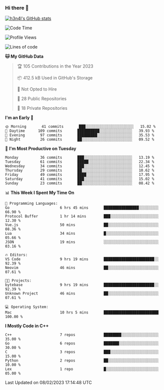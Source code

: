 ### Hi there 👋

[![h3n4l's GitHub stats](https://github-readme-stats.vercel.app/api?username=h3n4l&count_private=true&show_icons=true&theme=radical)](https://github.com/h3n4l/github-readme-stats)

<!--START_SECTION:waka-->
![Code Time](http://img.shields.io/badge/Code%20Time-926%20hrs-blue)

![Profile Views](http://img.shields.io/badge/Profile%20Views-0-blue)

![Lines of code](https://img.shields.io/badge/From%20Hello%20World%20I%27ve%20Written-44%20Thousand%20lines%20of%20code-blue)

**🐱 My GitHub Data** 

> 🏆 105 Contributions in the Year 2023
 > 
> 📦 412.5 kB Used in GitHub's Storage 
 > 
> 🚫 Not Opted to Hire
 > 
> 📜 28 Public Repositories 
 > 
> 🔑 18 Private Repositories  
 > 
**I'm an Early 🐤** 

```text
🌞 Morning       41 commits       ███░░░░░░░░░░░░░░░░░░░░░░   15.02 % 
🌆 Daytime      109 commits       ██████████░░░░░░░░░░░░░░░   39.93 % 
🌃 Evening       97 commits       █████████░░░░░░░░░░░░░░░░   35.53 % 
🌙 Night         26 commits       ██░░░░░░░░░░░░░░░░░░░░░░░   09.52 % 

```
📅 **I'm Most Productive on Tuesday** 

```text
Monday          36 commits       ███░░░░░░░░░░░░░░░░░░░░░░   13.19 % 
Tuesday         61 commits       █████░░░░░░░░░░░░░░░░░░░░   22.34 % 
Wednesday       34 commits       ███░░░░░░░░░░░░░░░░░░░░░░   12.45 % 
Thursday        29 commits       ██░░░░░░░░░░░░░░░░░░░░░░░   10.62 % 
Friday          49 commits       ████░░░░░░░░░░░░░░░░░░░░░   17.95 % 
Saturday        41 commits       ███░░░░░░░░░░░░░░░░░░░░░░   15.02 % 
Sunday          23 commits       ██░░░░░░░░░░░░░░░░░░░░░░░   08.42 % 

```


📊 **This Week I Spent My Time On** 

```text
💬 Programming Languages: 
Go                       6 hrs 45 mins       ████████████████░░░░░░░░░   66.90 % 
Protocol Buffer          1 hr 14 mins        ███░░░░░░░░░░░░░░░░░░░░░░   12.30 % 
Vue.js                   50 mins             ██░░░░░░░░░░░░░░░░░░░░░░░   08.36 % 
Lua                      34 mins             █░░░░░░░░░░░░░░░░░░░░░░░░   05.66 % 
JSON                     19 mins             ░░░░░░░░░░░░░░░░░░░░░░░░░   03.16 % 

🔥 Editors: 
VS Code                  9 hrs 19 mins       ███████████████████████░░   92.39 % 
Neovim                   46 mins             ██░░░░░░░░░░░░░░░░░░░░░░░   07.61 % 

🐱‍💻 Projects: 
bytebase                 9 hrs 19 mins       ███████████████████████░░   92.39 % 
Unknown Project          46 mins             ██░░░░░░░░░░░░░░░░░░░░░░░   07.61 % 

💻 Operating System: 
Mac                      10 hrs 5 mins       █████████████████████████   100.00 % 

```

**I Mostly Code in C++** 

```text
C++                      7 repos             ████████░░░░░░░░░░░░░░░░░   35.00 % 
Go                       6 repos             ███████░░░░░░░░░░░░░░░░░░   30.00 % 
C                        3 repos             ███░░░░░░░░░░░░░░░░░░░░░░   15.00 % 
Python                   2 repos             ██░░░░░░░░░░░░░░░░░░░░░░░   10.00 % 
Lex                      1 repo              █░░░░░░░░░░░░░░░░░░░░░░░░   05.00 % 

```



 Last Updated on 08/02/2023 17:14:48 UTC
<!--END_SECTION:waka-->

